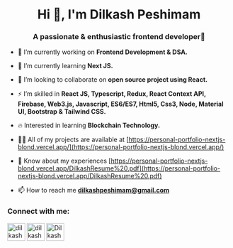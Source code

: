 <h1 align="center">Hi 👋, I'm Dilkash Peshimam</h1>
<h3 align="center">A passionate & enthusiastic frontend developer🎯</h3>

- 🔭 I’m currently working on **Frontend Development & DSA.**

- 🌱 I’m currently learning **Next JS.**

- 🤝 I’m looking to collaborate on **open source project using React.**

- ⚡ I’m skilled in **React JS, Typescript, Redux, React Context API, Firebase, Web3.js, Javascript, ES6/ES7, Html5, Css3, Node, Material UI, Bootstrap & Tailwind CSS.**

- 🔥 Interested in learning **Blockchain Technology.**

- 👨‍💻 All of my projects are available at [https://personal-portfolio-nextjs-blond.vercel.app/](https://personal-portfolio-nextjs-blond.vercel.app/)

- 📄 Know about my experiences [https://personal-portfolio-nextjs-blond.vercel.app/DilkashResume%20.pdf](https://personal-portfolio-nextjs-blond.vercel.app/DilkashResume%20.pdf)

- 📫 How to reach me **dilkashpeshimam@gmail.com**

<h3 align="left">Connect with me:</h3>
<p align="left">
<a href="https://linkedin.com/in/dilkash-peshimam-80730b1a8" target="blank"><img align="center" src="https://cdn-icons-png.flaticon.com/512/174/174857.png" alt="dilkash-peshimam-80730b1a8" height="40" width="40" /></a>
<a href="https://www.leetcode.com/dilkashpeshimam" target="blank"><img align="center" src="https://cdn.iconscout.com/icon/free/png-256/leetcode-3521542-2944960.png" alt="dilkashpeshimam" height="40" width="40" /></a>
<a href='https://github.com/Dilkashpeshimam18' target='blank'><img align="center" src="https://cdn-icons-png.flaticon.com/512/25/25231.png" alt="Dilkashpeshimam18" height="40" width="40" /></a>
</p>
